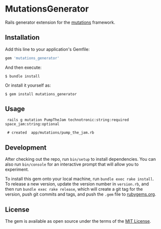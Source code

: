 # MutationsGenerator

Rails generator extension for the [mutations](https://github.com/cypriss/mutations) framework.

## Installation

Add this line to your application's Gemfile:

```ruby
gem 'mutations_generator'
```

And then execute:

    $ bundle install

Or install it yourself as:

    $ gem install mutations_generator

## Usage

```
 rails g mutation PumpTheJam technotronic:string:required space_jam:string:optional

 # created  app/mutations/pump_the_jam.rb
 ```
## Development

After checking out the repo, run `bin/setup` to install dependencies. You can also run `bin/console` for an interactive prompt that will allow you to experiment.

To install this gem onto your local machine, run `bundle exec rake install`. To release a new version, update the version number in `version.rb`, and then run `bundle exec rake release`, which will create a git tag for the version, push git commits and tags, and push the `.gem` file to [rubygems.org](https://rubygems.org).


## License
The gem is available as open source under the terms of the [MIT License](https://opensource.org/licenses/MIT).

